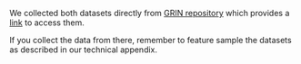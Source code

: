 We collected both datasets directly from [GRIN repository](https://github.com/Graph-Machine-Learning-Group/grin) which provides a [link](https://mega.nz/folder/qwwG3Qba#c6qFTeT7apmZKKyEunCzSg) to access them.  

If you collect the data from there, remember to feature sample the datasets as described in our technical appendix.
